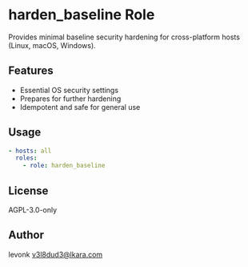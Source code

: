 # harden_baseline Role

Provides minimal baseline security hardening for cross-platform hosts (Linux, macOS, Windows).

## Features
- Essential OS security settings
- Prepares for further hardening
- Idempotent and safe for general use

## Usage
```yaml
- hosts: all
  roles:
    - role: harden_baseline
```

## License
AGPL-3.0-only

## Author
levonk <v3l8dud3@lkara.com>
